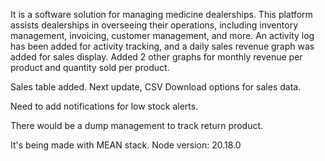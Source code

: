It is a software solution for managing medicine dealerships. This platform assists dealerships in overseeing their operations, including inventory management, invoicing, customer management, and more. 
An activity log has been added for activity tracking, and a daily sales revenue graph was added for sales display. Added 2 other graphs for monthly revenue per product and quantity sold per product.

Sales table added. Next update, CSV Download options for sales data. 

Need to add notifications for low stock alerts.

There would be a dump management to track return product.

It's being made with MEAN stack.
Node version: 20.18.0
